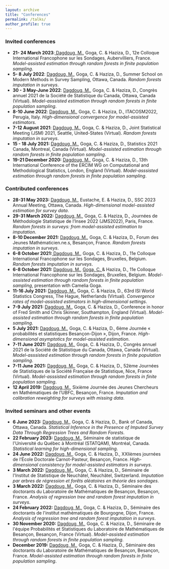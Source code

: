 ```yaml
---
layout: archive
title: "Conferences"
permalink: /talks/
author_profile: true
---
```


### Invited conferences
- **21- 24 March 2023**:<ins> Dagdoug, M.</ins>, Goga, C. & Haziza, D., 12e Colloque International Francophone sur les Sondages, Aubervilliers, France. *Model-assisted estimation through random forests in finite population sampling*.  
- **5- 8 July 2022**: <ins> Dagdoug, M.</ins>, Goga, C. & Haziza, D., Summer School on Modern Methods in Survey Sampling, Ottawa, Canada. *Random forests imputation in surveys*.
- **30 - 3 May-June 2022**: <ins> Dagdoug, M.</ins>, Goga, C. & Haziza, D., Congrès annuel 2021 de la Société de Statistique du Canada, Ottawa, Canada (Virtual). *Model-asssisted estimation through random forests in finite population sampling*. 
- **8-10 June 2022**: <ins> Dagdoug, M.</ins>, Goga, C. & Haziza, D., ITACOSM2022, Perugia, Italy. *High-dimensional convergence for model-assisted estimators*. 
- **7-12 August 2021**: <ins> Dagdoug, M.</ins>, Goga, C. & Haziza, D., Joint Statistical Meeting (JSM) 2021, Seattle, United-States (Virtual). *Random forests imputation in surveys*. 
- **15 - 18 July 2021:** <ins> Dagdoug, M.</ins>, Goga, C. & Haziza, D., Statistics 2021 Canada, Montreal, Canada (Virtual). *Model-assisted estimation through random forests in finite population sampling*. 
- **19-21 December 2020:** <ins> Dagdoug, M.</ins>, Goga, C. & Haziza, D., 13th International Conference of the ERCIM WG on Computational and Methodological Statistics, London, England (Virtual). *Model-asssisted estimation through random forests in finite population sampling*. 


### Contributed conferences 

- **28-31 May 2023:** <ins> Dagdoug, M.</ins>, Eustache, E. & Haziza, D., SSC 2023 Annual Meeting, Ottawa, Canada. *High-dimensional model-assisted estimation for survey data*.
- **29-31 March 2022:** <ins> Dagdoug, M.</ins>, Goga, C. & Haziza, D., Journées de Méthodologie Statistique de l’Insee 2022 (JMS2022), Paris, France. *Random forests in surveys: from model-assisted estimation to imputation*.
- **8-10 December 2021:** <ins> Dagdoug, M.</ins>, Goga, C. & Haziza, D., Forum des Jeunes Mathématicien.ne.s, Besançon, France. *Random forests imputation in surveys*. 
- **6-8 October 2021:**<ins> Dagdoug, M.</ins>, Goga, C. & Haziza, D., 11e Colloque International Francophone sur les Sondages, Bruxelles, Belgium. *Random forests imputation in surveys*. 
- **6-8 October 2021:** <ins> Dagdoug, M.</ins>, <ins> Goga, C. </ins>& Haziza, D., 11e Colloque International Francophone sur les Sondages, Bruxelles, Belgium. *Model-assisted estimation through random forests in finite population sampling*, presentation with Camelia Goga. 
- **11-16 July 2021:** <ins> Dagdoug, M.</ins>, Goga, C. & Haziza, D., 63rd ISI World Statistics Congress, The Hague, Netherlands (Virtual). *Convergence rates of model-assisted estimators in high-dimensional settings*. 
- **7-9 July 2021:** <ins> Dagdoug, M.</ins>, Goga, C. & Haziza, D., Conference in honor of Fred Smith and Chris Skinner, Southampton, England (Virtual). *Model-assisted estimation through random forests in finite population sampling*. 
- **5 July 2021:** <ins> Dagdoug, M.</ins>, Goga, C. & Haziza, D., 6ème Journée « probabilités et statistiques Besançon-Dijon », Dijon, France. *High-dimensional asymptotics for model-assisted estimation*. 
- **7-11 June 2021:** <ins> Dagdoug, M.</ins>, Goga, C. & Haziza, D., Congrès annuel 2021 de la Société de Statistique du Canada, Ottawa, Canada (Virtual). *Model-asssisted estimation through random forests in finite population sampling*. 
- **7-11 June 2021:** <ins> Dagdoug, M.</ins>, Goga, C. & Haziza, D., 52ème Journées de Statistiques de la Société Française de Statistique, Nice, France (Virtual). *Model-asssisted estimation through random forests in finite population sampling*. 
- **12 April 2019:** <ins> Dagdoug, M.</ins>, Sixième Journée des Jeunes Chercheurs en Mathématiques de l’UBFC, Besançon, France. *Imputation and calibration reweighting for surveys with missing data*.

### Invited seminars and other events
- **6 June 2023:** <ins> Dagdoug, M.</ins>, Goga, C. & Haziza, D., Bank of Canada, Ottawa, Canada. *Statistical Inference in the Presence of Imputed Survey Data Through Regression Trees and Random Forests*.
- **22 February 2023:** <ins> Dagdoug, M.</ins>, Séminaire de statistique de l'Université du Québec à Montréal (STATQAM), Montréal, Canada. *Statistical learning for high-dimensional sampling*.
- **24 June 2022:** <ins> Dagdoug, M.</ins>, Goga, C. & Haziza, D., XXIièmes journées de l’École Doctorale Carnot-Pasteur, Besançon, France. *High-dimensional consistency for model-assisted estimators in surveys*.
- **3 March 2022:** <ins> Dagdoug, M.</ins>, Goga, C. & Haziza, D., Séminaire de l'Institut de Statistique de Neuchâtel, Neuchâtel, Switzerland. *Imputation par arbres de régression et forêts aléatoires en théorie des sondages*.
- **3 March 2022:** <ins> Dagdoug, M.</ins>, Goga, C. & Haziza, D., Séminaire des doctorants du Laboratoire de Mathématiques de Besançon, Besançon, France. *Analysis of regression tree and random forest imputation in surveys*.
- **24 February 2022:** <ins> Dagdoug, M.</ins>, Goga, C. & Haziza, D., Séminaire des doctorants de l'institut mathématiques de Bourgogne, Dijon, France. *Analysis of regression tree and random forest imputation in surveys*.
- **30 November 2020:** <ins> Dagdoug, M.</ins>, Goga, C. & Haziza, D., Séminaire de l'équipe Probabilités et Statistiques du Laboratoire de Mathématiques de Besançon, Besançon, France (Virtual). *Model-assisted estimation through random forests in finite population sampling*.
- **December 2019:** <ins> Dagdoug, M.</ins>, Goga, C. & Haziza, D., Séminaire des doctorants du Laboratoire de Mathématiques de Besançon, Besançon, France. *Model-assisted estimation through random forests in finite population sampling*.
